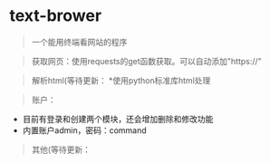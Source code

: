 # text-brower
> 一个能用终端看网站的程序

> 获取网页：使用requests的get函数获取。可以自动添加"https://"

> 解析html(等待更新：
*使用python标准库html处理

> 账户：
* 目前有登录和创建两个模块，还会增加删除和修改功能
* 内置账户admin，密码：command

> 其他(等待更新：
